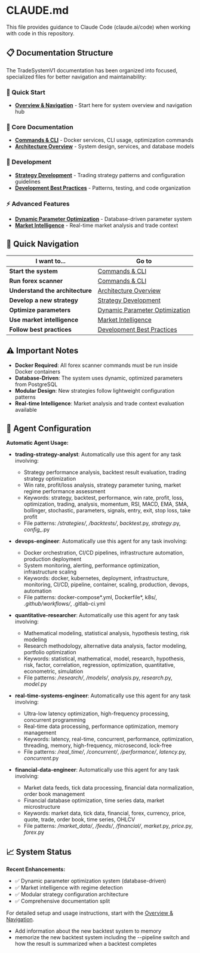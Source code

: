 # CLAUDE.md

This file provides guidance to Claude Code (claude.ai/code) when working with code in this repository.

## 📋 Documentation Structure

The TradeSystemV1 documentation has been organized into focused, specialized files for better navigation and maintainability:

### 🚀 Quick Start
- **[Overview & Navigation](claude-overview.md)** - Start here for system overview and navigation hub

### 📖 Core Documentation
- **[Commands & CLI](claude-commands.md)** - Docker services, CLI usage, optimization commands
- **[Architecture Overview](claude-architecture.md)** - System design, services, and database models

### 🔧 Development
- **[Strategy Development](claude-strategies.md)** - Trading strategy patterns and configuration guidelines
- **[Development Best Practices](claude-development.md)** - Patterns, testing, and code organization

### ⚡ Advanced Features
- **[Dynamic Parameter Optimization](claude-optimization.md)** - Database-driven parameter system
- **[Market Intelligence](claude-intelligence.md)** - Real-time market analysis and trade context

## 🎯 Quick Navigation

| I want to... | Go to |
|--------------|-------|
| **Start the system** | [Commands & CLI](claude-commands.md#docker-services-management) |
| **Run forex scanner** | [Commands & CLI](claude-commands.md#forex-scanner-cli) |
| **Understand the architecture** | [Architecture Overview](claude-architecture.md) |
| **Develop a new strategy** | [Strategy Development](claude-strategies.md) |
| **Optimize parameters** | [Dynamic Parameter Optimization](claude-optimization.md) |
| **Use market intelligence** | [Market Intelligence](claude-intelligence.md) |
| **Follow best practices** | [Development Best Practices](claude-development.md) |

## ⚠️ Important Notes

- **Docker Required**: All forex scanner commands must be run inside Docker containers
- **Database-Driven**: The system uses dynamic, optimized parameters from PostgreSQL
- **Modular Design**: New strategies follow lightweight configuration patterns
- **Real-time Intelligence**: Market analysis and trade context evaluation available

## 🤖 Agent Configuration

**Automatic Agent Usage:**

- **trading-strategy-analyst**: Automatically use this agent for any task involving:
  - Strategy performance analysis, backtest result evaluation, trading strategy optimization
  - Win rate, profit/loss analysis, strategy parameter tuning, market regime performance assessment
  - Keywords: strategy, backtest, performance, win rate, profit, loss, optimization, trading, analysis, momentum, RSI, MACD, EMA, SMA, bollinger, stochastic, parameters, signals, entry, exit, stop loss, take profit
  - File patterns: */strategies/*, */backtests/*, *backtest*.py, *strategy*.py, *config_*.py

- **devops-engineer**: Automatically use this agent for any task involving:
  - Docker orchestration, CI/CD pipelines, infrastructure automation, production deployment
  - System monitoring, alerting, performance optimization, infrastructure scaling
  - Keywords: docker, kubernetes, deployment, infrastructure, monitoring, CI/CD, pipeline, container, scaling, production, devops, automation
  - File patterns: docker-compose*.yml, Dockerfile*, k8s/*, .github/workflows/*, .gitlab-ci.yml

- **quantitative-researcher**: Automatically use this agent for any task involving:
  - Mathematical modeling, statistical analysis, hypothesis testing, risk modeling
  - Research methodology, alternative data analysis, factor modeling, portfolio optimization
  - Keywords: statistical, mathematical, model, research, hypothesis, risk, factor, correlation, regression, optimization, quantitative, econometric, simulation
  - File patterns: */research/*, */models/*, *analysis*.py, *research*.py, *model*.py

- **real-time-systems-engineer**: Automatically use this agent for any task involving:
  - Ultra-low latency optimization, high-frequency processing, concurrent programming
  - Real-time data processing, performance optimization, memory management
  - Keywords: latency, real-time, concurrent, performance, optimization, threading, memory, high-frequency, microsecond, lock-free
  - File patterns: */real_time/*, */concurrent/*, */performance/*, *latency*.py, *concurrent*.py

- **financial-data-engineer**: Automatically use this agent for any task involving:
  - Market data feeds, tick data processing, financial data normalization, order book management
  - Financial database optimization, time series data, market microstructure
  - Keywords: market data, tick data, financial, forex, currency, price, quote, trade, order book, time series, OHLCV
  - File patterns: */market_data/*, */feeds/*, */financial/*, *market*.py, *price*.py, *forex*.py

## 📈 System Status

**Recent Enhancements:**
- ✅ Dynamic parameter optimization system (database-driven)
- ✅ Market intelligence with regime detection
- ✅ Modular strategy configuration architecture
- ✅ Comprehensive documentation split

For detailed setup and usage instructions, start with the [Overview & Navigation](claude-overview.md).
- Add information about the new backtest system to memory
- memorize the new backtest system including the --pipeline switch and how the result is summarized when a backtest completes